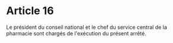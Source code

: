 # Article 16

Le président du conseil national et le chef du service central de la pharmacie sont chargés de l'exécution du présent arrêté.
